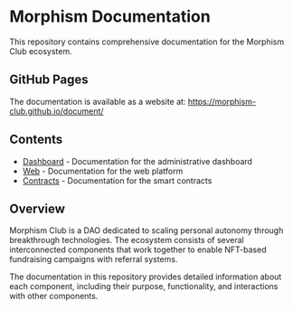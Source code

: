 # Morphism Documentation

This repository contains comprehensive documentation for the Morphism Club ecosystem.

## GitHub Pages

The documentation is available as a website at: https://morphism-club.github.io/document/

## Contents

- [Dashboard](dashboard.md) - Documentation for the administrative dashboard
- [Web](web.md) - Documentation for the web platform
- [Contracts](contracts.md) - Documentation for the smart contracts

## Overview

Morphism Club is a DAO dedicated to scaling personal autonomy through breakthrough technologies. The ecosystem consists of several interconnected components that work together to enable NFT-based fundraising campaigns with referral systems.

The documentation in this repository provides detailed information about each component, including their purpose, functionality, and interactions with other components.
